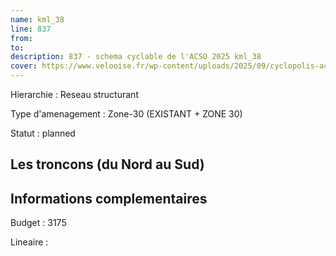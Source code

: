 ```yaml
---
name: kml_38 
line: 837
from: 
to:  
description: 837 - schema cyclable de l'ACSO 2025 kml_38 
cover: https://www.velooise.fr/wp-content/uploads/2025/09/cyclopolis-acso-default.jpg
---
```

Hierarchie : Reseau structurant

Type d'amenagement : Zone-30 (EXISTANT + ZONE 30)

Statut : planned

## Les troncons (du Nord au Sud)

## Informations complementaires

Budget  : 3175 

Lineaire :

